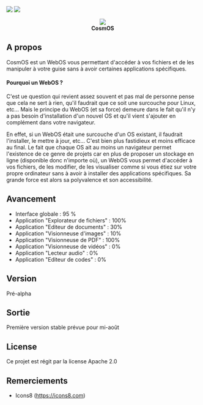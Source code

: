 <a href="https://codeclimate.com/github/Ne0blast/cosmos"><img src="https://codeclimate.com/github/Ne0blast/cosmos/badges/gpa.svg" /></a>
<a href="https://codeclimate.com/github/Ne0blast/cosmos"><img src="https://codeclimate.com/github/Ne0blast/cosmos/badges/issue_count.svg" /></a>

<div align="center"><img src="http://img11.hostingpics.net/pics/152407logo.png" /></div>

<div align="center" font-size="32px"><b>CosmOS</b></div>

## A propos
CosmOS est un WebOS vous permettant d'accéder à vos fichiers et de les manipuler à votre guise sans à avoir certaines applications spécifiques.

#### Pourquoi un WebOS ?
C'est ue question qui revient assez souvent et pas mal de personne pense que cela ne sert à rien, qu'il faudrait que ce soit une surcouche pour Linux, etc... Mais le principe du WebOS (et sa force) demeure dans le fait qu'il n'y a pas besoin d'installation d'un nouvel OS et qu'il vient s'ajouter en complément dans votre navigateur.

En effet, si un WebOS était une surcouche d'un OS existant, il faudrait l'installer, le mettre à jour, etc... C'est bien plus fastidieux et moins efficace au final. Le fait que chaque OS ait au moins un navigateur permet l'existence de ce genre de projets car en plus de proposer un stockage en ligne (disponible donc n'importe où), un WebOS vous permet d'accéder à vos fichiers, de les modifier, de les visualiser comme si vous étiez sur votre propre ordinateur sans à avoir à installer des applications spécifiques. Sa grande force est alors sa polyvalence et son accessibilité.

## Avancement
- Interface globale : 95 %
- Application "Explorateur de fichiers" : 100%
- Application "Editeur de documents" : 30%
- Application "Visionneuse d'images" : 10%
- Application "Visionneuse de PDF" : 100%
- Application "Visionneuse de vidéos" : 0%
- Application "Lecteur audio" : 0%
- Application "Editeur de codes" : 0%

## Version
Pré-alpha

## Sortie
Première version stable prévue pour mi-août

## License
Ce projet est régit par la license Apache 2.0

## Remerciements
- Icons8 (https://icons8.com)
